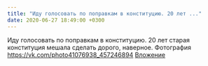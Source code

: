```yaml
---
title: "Иду голосовать по поправкам в конституцию. 20 лет ..."
date: 2020-06-27 18:49:00 +0300
---
```


Иду голосовать по поправкам в конституцию. 20 лет старая конституция мешала сделать дорого, наверное.
Фотография
<a class="vk-attach" href="https://vk.com/photo41076938_457246894">https://vk.com/photo41076938_457246894</a>
<a class="vk-attach" href="https://vk.com/photo41076938_457246894">Вложение</a>
